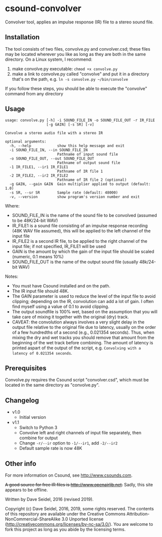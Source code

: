 # csound-convolver

Convolver tool, applies an impulse response (IR) file to a stereo sound file.

## Installation

The tool consists of two files, convolve.py and convolver.csd; these files may be located wherever you like as long as they are both in the same directory. On a Linux system, I recommend:

1. make convolve.py executable: ```chmod +x convolve.py```
2. make a link to convolve.py called "convolve" and put it in a directory that's on the path, e.g. ```ln -s convolve.py ~/bin/convolve```

If you follow these steps, you should be able to execute the "convolve" command from any directory

## Usage

    usage: convolve.py [-h] -i SOUND_FILE_IN -o SOUND_FILE_OUT -r IR_FILE
                       [-g GAIN] [-s SR] [-v]

    Convolve a stereo audio file with a stereo IR

    optional arguments:
      -h, --help            show this help message and exit
      -i SOUND_FILE_IN, --in SOUND_FILE_IN
                            Pathname of input sound file
      -o SOUND_FILE_OUT, --out SOUND_FILE_OUT
                            Pathname of output sound file
      -1 IR_FILE1, --ir1 IR_FILE1
                            Pathname of IR file 1
      -2 IR_FILE2, --ir2 IR_FILE2
                            Pathname of IR file 2 (optional)
      -g GAIN, --gain GAIN  Gain multiplier applied to output (default: 1.0)
      -s SR, --sr SR        Sample rate (default: 48000)
      -v, --version         show program's version number and exit

Where:
- SOUND\_FILE\_IN is the name of the sound file to be convolved (assumed to be 48K/24-bit WAV)
- IR\_FILE1 is a sound file consisting of an impulse response recording (48K WAV file assumed), this will be applied to the left channel of the input file
- IR\_FILE2 is a second IR file, to be applied to the right channel of the input file; if not specified, IR\_FILE1 will be used
- GAIN is the amount by which the gain of the input file should be scaled (numeric, 0.1 means 10%)
- SOUND\_FILE\_OUT is the name of the output sound file (usually 48k/24-bit WAV)

Notes:
- You must have Csound installed and on the path.
- The IR input file should 48K.
- The GAIN parameter is used to reduce the level of the input file to avoid clipping; depending on the IR, convolution can add a lot of gain. I often find myself using a value of 0.1 to avoid clipping.
- The output soundfile is 100% wet, based on the assumption that you will take care of mixing it together with the original (dry) track.
- CAVEAT: the convolution always involves a very slight delay in the output file relative to the original file due to latency, usually on the order of a few hundredths of a second (e.g., 0.021354 seconds). Thus, when mixing the dry and wet tracks you should remove that amount from the beginning of the wet track before combining. The amount of latency is printed aspart of the output of the script, e.g. ```Convolving with a latency of 0.021354 seconds```.

## Prerequisites

Convolve.py requires the Csound script "convolver.csd", which must be located in the same directory as "convolve.py".

## Changelog

* v1.0
  * Initial version
* v1.1
  * Switch to Python 3
  * Convolve left and right channels of input file separately, then combine for output
  * Change ```-r/--ir``` option to ```-1/--ir1```, add ```-2/--ir2```
  * Default sample rate is now 48K

## Other info

For more information on Csound, see http://www.csounds.com.

~~A good source for free IR files is http://www.openairlib.net.~~ Sadly, this site appears to be offline.

Written by Dave Seidel, 2016 (revised 2019).

Copyright (c) Dave Seidel, 2016, 2019, some rights reserved. The contents of this repository are available under the Creative Commons Attribution-NonCommercial-ShareAlike 3.0 Unported license (http://creativecommons.org/licenses/by-nc-sa/3.0/). You are welcome to fork this project as long as you abide by the licensing terms.
